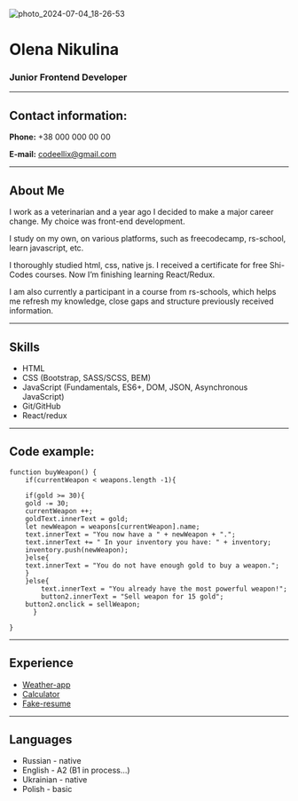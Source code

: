 ![photo_2024-07-04_18-26-53](https://github.com/CodeElliX/rsschool-cv/assets/126982594/20dab01d-ada2-40f5-a8e4-fc434088c5ed)

# Olena Nikulina
### Junior Frontend Developer
---

## Contact information:

**Phone:** +38 000 000 00 00

**E-mail:** codeellix@gmail.com

---

## About Me

I work as a veterinarian and a year ago I decided to make a major career change. My choice was front-end development.

I study on my own, on various platforms, such as freecodecamp, rs-school, learn javascript, etc.

I thoroughly studied html, css, native js. I received a certificate for free Shi-Codes courses. Now I’m finishing learning React/Redux.

I am also currently a participant in a course from rs-schools, which helps me refresh my knowledge, close gaps and structure previously received information.

---

## Skills

- HTML
- CSS (Bootstrap, SASS/SCSS, BEM)
- JavaScript (Fundamentals, ES6+, DOM, JSON, Asynchronous JavaScript)
- Git/GitHub
- React/redux

---

## Code example:

```
function buyWeapon() {
    if(currentWeapon < weapons.length -1){

    if(gold >= 30){
    gold -= 30;
    currentWeapon ++;
    goldText.innerText = gold;
    let newWeapon = weapons[currentWeapon].name;
    text.innerText = "You now have a " + newWeapon + ".";
    text.innerText += " In your inventory you have: " + inventory;
    inventory.push(newWeapon);
    }else{
    text.innerText = "You do not have enough gold to buy a weapon.";
    }
    }else{
        text.innerText = "You already have the most powerful weapon!";
        button2.innerText = "Sell weapon for 15 gold";
    button2.onclick = sellWeapon;
      }

}

```
---

## Experience

- [Weather-app](https://codeellix.github.io/weather-app/)
- [Calculator](https://codeellix.github.io/calculator/)
- [Fake-resume](https://codeellix.github.io/resume/)

---

## Languages

- Russian - native 
- English - A2 (B1 in process…)
- Ukrainian - native
- Polish - basic
